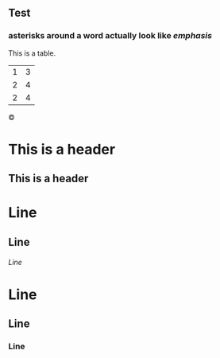 ## Test

### asterisks around a word actually look like *emphasis*


This is a table.

<table>
    <tr>
        <td>1</td> <td>3</td>
    </tr>
        <td>2</td> <td>4</td>
    </tr>
        <td>2</td> <td>4</td>
    </tr>
</table>


&copy;

This is a header
================

This is a header
----------------

# Line

## Line

###### Line


# Line #

## Line ##

### Line ######
